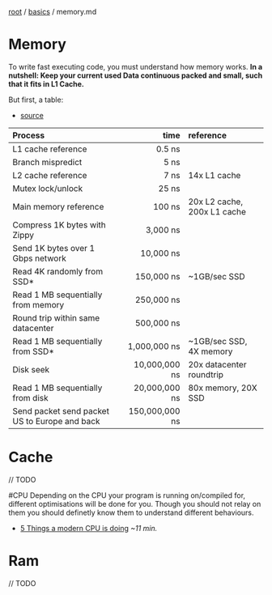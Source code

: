 [root](../../README.md) / [basics](../basics.md) / memory.md
# Memory
To write fast executing code, you must understand how memory works.
**In a nutshell: Keep your current used Data continuous packed and small, such that it fits in L1 Cache.** 

But first, a table:
* [source](http://norvig.com/21-days.html#answers)

| Process | time | reference |
| :---        |    ----:   |          :--- |
|L1 cache reference                                               |   0.5 ns||
|Branch mispredict                                                |    5   ns||
|L2 cache reference                                               |    7   ns |         14x L1 cache|
|Mutex lock/unlock                                                |    25   ns|
|Main memory reference                                       |    100   ns |          20x L2 cache, 200x L1 cache|
|Compress 1K bytes with Zippy                            |     3,000   ns    ||
|Send 1K bytes over 1 Gbps network                     |   10,000   ns   ||
|Read 4K randomly from SSD*                               |   150,000   ns  |    ~1GB/sec SSD|
|Read 1 MB sequentially from memory                 |   250,000   ns  ||
|Round trip within same datacenter                      |    500,000   ns   ||
|Read 1 MB sequentially from SSD*                       |  1,000,000   ns   |  ~1GB/sec SSD, 4X memory|
|Disk seek                                                               |   10,000,000   ns  |  20x datacenter roundtrip|
|Read 1 MB sequentially from disk                         |  20,000,000   ns  |  80x memory, 20X SSD|
|Send packet send packet US to Europe and back |  150,000,000   ns  ||

# Cache
// TODO

#CPU
Depending on the CPU your program is running on/compiled for, different optimisations will be done for you. Though you should not relay on them you should definetly know them to understand different behaviours.

* [5 Things a modern CPU is doing](https://www.youtube-nocookie.com/embed/S4mKJxbrkT4?rel=0) *~11 min.*

# Ram
// TODO

